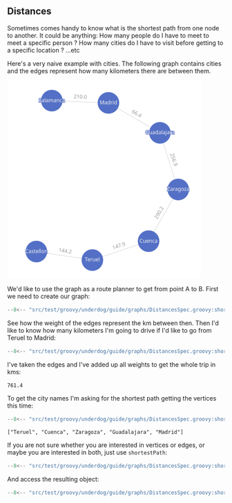 ## Distances

Sometimes comes handy to know what is the shortest path from one node to another. It could be anything: How many people do I have to meet to meet a specific person ? How many cities do I have to visit before getting to a specific location ? ...etc

Here's a very naive example with cities. The following graph contains cities and the edges represent how many kilometers there are between them.

![distance between cities](images/distances_cities.png)

We'd like to use the graph as a route planner to get from point A to B. First we need to create our graph:

```groovy title="cities distances graph"
--8<-- "src/test/groovy/underdog/guide/graphs/DistancesSpec.groovy:shortest_path_graph"
```

See how the weight of the edges represent the km between then. Then I'd like to know how many kilometers I'm going to drive if I'd like to go from Teruel to Madrid:

```groovy title="kms"
--8<-- "src/test/groovy/underdog/guide/graphs/DistancesSpec.groovy:shortest_path_edges"
```

I've taken the edges and I've added up all weights to get the whole trip in kms:

```shell title="output"
761.4
```

To get the city names I'm asking for the shortest path getting the vertices this time:

```groovy title="cities visited"
--8<-- "src/test/groovy/underdog/guide/graphs/DistancesSpec.groovy:shortest_path_vertices"
```

```shell title="output"
["Teruel", "Cuenca", "Zaragoza", "Guadalajara", "Madrid"]
```

If you are not sure whether you are interested in vertices or edges, or maybe you are interested in both, just use `shortestPath`:

```groovy title="shortestPath"
--8<-- "src/test/groovy/underdog/guide/graphs/DistancesSpec.groovy:shortest_path"
```

And access the resulting object:

```groovy title="shortestPath attributes"
--8<-- "src/test/groovy/underdog/guide/graphs/DistancesSpec.groovy:shortest_path_attributes"
```